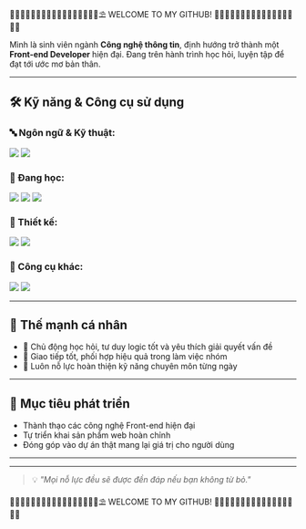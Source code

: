 🌊🌊🌊🌊🌊🌊🌊🌊🌊🌊🌊🌊🌊🌊🌊🌊🌊⛱️ WELCOME TO MY GITHUB! 🌊🌊🌊🌊🌊🌊🌊🌊🌊🌊🌊🌊🌊🌊🌊🌊🌊

Mình là sinh viên ngành **Công nghệ thông tin**, định hướng trở thành một **Front-end Developer** hiện đại. 
Đang trên hành trình học hỏi, luyện tập để đạt tới ước mơ bản thân.

---

## 🛠️ Kỹ năng & Công cụ sử dụng

### 🔤 Ngôn ngữ & Kỹ thuật:
<p align="left">
  <img src="https://img.shields.io/badge/C++-00599C?style=for-the-badge&logo=c%2b%2b&logoColor=white"/>
  <img src="https://img.shields.io/badge/Python-3776AB?style=for-the-badge&logo=python&logoColor=white"/>
</p>

### 📝 Đang học:
<p align="left">
  <img src="https://img.shields.io/badge/HTML5-E34F26?style=for-the-badge&logo=html5&logoColor=white"/>
  <img src="https://img.shields.io/badge/CSS3-1572B6?style=for-the-badge&logo=css3&logoColor=white"/>
  <img src="https://img.shields.io/badge/JavaScript-F7DF1E?style=for-the-badge&logo=javascript&logoColor=black"/>
</p>


### 🎨 Thiết kế:
<p align="left">
  <img src="https://img.shields.io/badge/Figma-F24E1E?style=for-the-badge&logo=figma&logoColor=white"/>
  <img src="https://img.shields.io/badge/Canva-00C4CC?style=for-the-badge&logo=canva&logoColor=white"/>
</p>



### 🧰 Công cụ khác:
<p align="left">
  <img src="https://img.shields.io/badge/GitHub-181717?style=for-the-badge&logo=github&logoColor=white"/>
  <img src="https://img.shields.io/badge/Notion-000000?style=for-the-badge&logo=notion&logoColor=white"/>
</p>


---

## 💪 Thế mạnh cá nhân

- 🌟 Chủ động học hỏi, tư duy logic tốt và yêu thích giải quyết vấn đề
- 🤝 Giao tiếp tốt, phối hợp hiệu quả trong làm việc nhóm
- 🎯 Luôn nỗ lực hoàn thiện kỹ năng chuyên môn từng ngày

---

## 🎯 Mục tiêu phát triển

- Thành thạo các công nghệ Front-end hiện đại
- Tự triển khai sản phẩm web hoàn chỉnh
- Đóng góp vào dự án thật mang lại giá trị cho người dùng

---

---

> 💡 *"Mọi nỗ lực đều sẽ được đền đáp nếu bạn không từ bỏ."*
                                                                                                                                                                                                                                                                                                                                                                        

🌊🌊🌊🌊🌊🌊🌊🌊🌊🌊🌊🌊🌊🌊🌊🌊🌊⛱️ WELCOME TO MY GITHUB! 🌊🌊🌊🌊🌊🌊🌊🌊🌊🌊🌊🌊🌊🌊🌊🌊🌊


